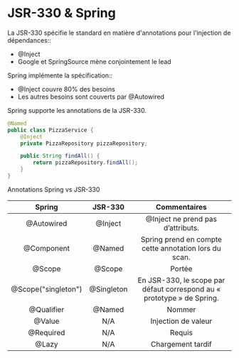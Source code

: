 # JSR-330 & Spring

La JSR-330 spécifie le standard en matière d'annotations pour l'injection de dépendances::
* @Inject
* Google et SpringSource mène conjointement le lead

Spring implémente la spécification::
* @Inject couvre 80% des besoins
* Les autres besoins sont couverts par @Autowired


Spring supporte les annotations de la JSR-330.

```java
@Named
public class PizzaService {
    @Inject
    private PizzaRepository pizzaRepository;

    public String findAll() {
        return pizzaRepository.findAll();
    }
}
```

Annotations Spring vs JSR-330

|Spring|JSR-330|Commentaires
|:-:|:-:|:-:|
|@Autowired | @Inject | @Inject ne prend pas d’attributs.
|@Component |@Named | Spring prend en compte cette annotation lors du scan.
|@Scope |@Scope| Portée
|@Scope("singleton") | @Singleton | En JSR-330, le scope par défaut correspond au « prototype » de Spring.
|@Qualifier |@Named| Nommer
|@Value |N/A | Injection de valeur
|@Required |N/A | Requis
|@Lazy |N/A | Chargement tardif


